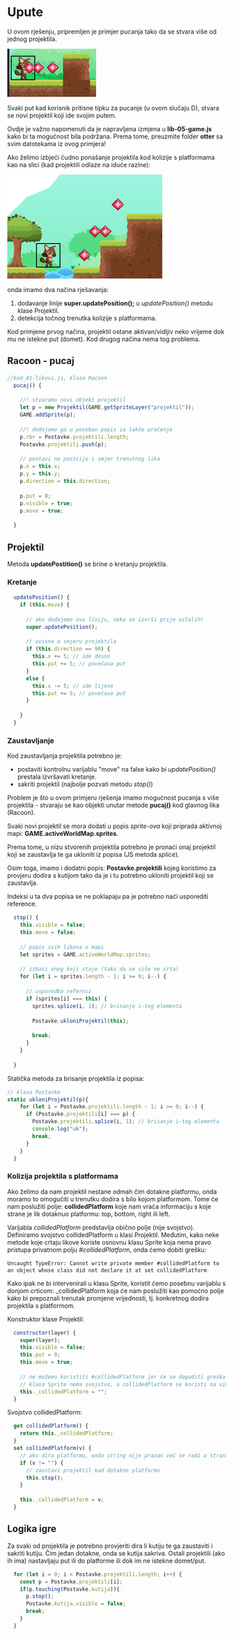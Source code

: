 # Upute

U ovom rješenju, pripremljen je primjer pucanja tako da se stvara više od jednog projektila.

![Primjer pucanja](racoon1.png)

Svaki put kad korisnik pritisne tipku za pucanje (u ovom slučaju D), stvara se novi projektil koji ide svojim putem.

Ovdje je važno napomenuti da je napravljena izmjena u **lib-05-game.js** kako bi ta mogućnost bila podržana. Prema tome, preuzmite folder **otter** sa svim datotekama iz ovog primjera!

Ako želimo izbjeći čudno ponašanje projektila kod kolizije s platformama kao na slici (kad projektili odlaze na iduće razine):

![Skakanje projektila](racoon2.png)

onda imamo dva načina rješavanja:

1. dodavanje linije **super.updatePosition();** u *updatePosition()* metodu klase Projektil.
2. detekcija točnog trenutka kolizije s platformama.

Kod primjene prvog načina, projektil ostane aktivan/vidljiv neko vrijeme dok mu ne istekne put (domet). Kod drugog načina nema tog problema.

## Racoon - pucaj

```js
//kod_01-likovi.js, klasa Racoon
  pucaj() {

    //! stvaramo novi objekt projektil
    let p = new Projektil(GAME.getSpriteLayer("projektil"));
    GAME.addSprite(p);

    //! dodajemo ga u poseban popis za lakše praćenje
    p.rbr = Postavke.projektili.length;
    Postavke.projektili.push(p);

    // postavi na poziciju i smjer trenutnog lika
    p.x = this.x;
    p.y = this.y;
    p.direction = this.direction;

    p.put = 0;
    p.visible = true;
    p.move = true;

  }
```

## Projektil

Metoda **updatePostition()** se brine o kretanju projektila. 

### Kretanje

```js
  updatePosition() {
    if (this.move) {

      // ako dodajemo ovu liniju, neka se izvrši prije ostalih!
      super.updatePosition();

      // ovisno o smjeru projektila
      if (this.direction == 90) {
        this.x += 5; // ide desno
        this.put += 5; // povećava put
      }
      else {
        this.x -= 5; // ide lijevo
        this.put += 5; // povećava put
      }

    }
  }
```

### Zaustavljanje

Kod zaustavljanja projektila potrebno je:
* postaviti kontrolnu varijablu "move" na false kako bi *updatePosition()* prestala izvršavati kretanje.
* sakriti projektil (najbolje pozvati metodu *stop()*)

Problem je što u ovom primjeru rješenja imamo mogućnost pucanja s više projektila - stvaraju se kao objekti unutar metode **pucaj()** kod glavnog lika (Racoon).

Svaki novi projektil se mora dodati u popis *sprite-ova* koji priprada aktivnoj mapi: **GAME.activeWorldMap.sprites**.

Prema tome, u nizu stvorenih projektila potrebno je pronaći onaj projektil koji se zaustavlja te ga ukloniti iz popisa (JS metoda *splice*).

Osim toga, imamo i dodatni popis: **Postavke.projektili** kojeg koristimo za provjeru dodira s kutijom tako da je i tu potrebno ukloniti projektil koji se zaustavlja.

Indeksi u ta dva popisa se ne poklapaju pa je potrebno naći usporediti reference.

```js
  stop() {
    this.visible = false;
    this.move = false;

    // popis svih likova u mapi
    let sprites = GAME.activeWorldMap.sprites;

    // izbaci onog koji staje (tako da se više ne crta)
    for (let i = sprites.length - 1; i >= 0; i--) {

      // usporedba refernci
      if (sprites[i] === this) {
        sprites.splice(i, 1); // brisanje i-tog elementa        

        Postavke.ukloniProjektil(this);

        break;
      }
    }

  }
```

Statička metoda za brisanje projektila iz popisa:

```js
// klasa Postavke
static ukloniProjektil(p){
    for (let i = Postavke.projektili.length - 1; i >= 0; i--) {
      if (Postavke.projektili[i] === p) {
        Postavke.projektili.splice(i, 1); // brisanje i-tog elementa       
        console.log("uk");
        break; 
      }
    }
  }
```

### Kolizija projektila s platformama

Ako želimo da nam projektil nestane odmah čim dotakne platformu, onda moramo to omogućiti u trenutku dodira s bilo kojom platformom. Tome će nam poslužiti polje: **collidedPlatform** koje nam vraća informaciju s koje strane je lik dotaknuo platformu: top, bottom, right ili left.

Varijabla *collidedPlatform* predstavlja obično polje (nije svojstvo). Definiramo svojstvo collidedPlatform u klasi Projektil. Međutim, kako neke metode koje crtaju likove koriste osnovnu klasu Sprite koja nema pravo pristupa privatnom polju *#collidedPlatform*, onda ćemo dobiti grešku:

```
Uncaught TypeError: Cannot write private member #collidedPlatform to an object whose class did not declare it at set collidedPlatform
```

Kako ipak ne bi intervenirali u klasu Sprite, koristit ćemo posebnu varijablu s donjom crticom: _collidedPlatform koja će nam poslužiti kao pomoćno polje kako bi prepoznali trenutak promjene vrijednosti, tj. konkretnog dodira projektila s platformom.

Konstruktor klase Projektil:

```js
  constructor(layer) {
    super(layer);
    this.visible = false;
    this.put = 0;
    this.move = true;

    // ne možemo koristiti #collidedPlatform jer će se dogoditi greška
    // klasa Sprite nema svojstvo, a collidedPlatform se koristi na više mjesta
    this._collidedPlatform = "";
  }
```

Svojstvo collidedPlatform:

```js
  get collidedPlatform() {
    return this._collidedPlatform;
  }
  set collidedPlatform(v) {
    // ako dira platformu, onda string nije prazan već se radi o strani s koje je dira
    if (v != "") {
      // zaustavi projektil kad dotakne platformu
      this.stop();
    }

    this._collidedPlatform = v;
  }
```

## Logika igre

Za svaki od projektila je potrebno provjeriti dira li kutiju te ga zaustaviti i sakriti kutiju. Čim jedan dotakne, onda se kutija sakriva. Ostali projektili (ako ih ima) nastavljaju put ili do platforme ili dok im ne istekne domet/put.

```js
  for (let i = 0; i < Postavke.projektili.length; i++) {
    const p = Postavke.projektili[i];
    if(p.touching(Postavke.kutija)){
      p.stop();
      Postavke.kutija.visible = false;
      break;
    }
  }
```

